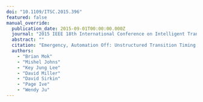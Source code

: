 ```yaml
---
doi: "10.1109/ITSC.2015.396"
featured: false
manual_override:
  publication_date: 2015-09-01T00:00:00.000Z
  journal: "2015 IEEE 18th International Conference on Intelligent Transportation Systems"
  abstract: ""
  citation: "Emergency, Automation Off: Unstructured Transition Timing for Distracted Drivers of Automated Vehicles (2015)"
  authors:
    - "Brian Mok"
    - "Mishel Johns"
    - "Key Jung Lee"
    - "David Miller"
    - "David Sirkin"
    - "Page Ive"
    - "Wendy Ju"
---
```


<!-- You can add additional content about this publication here if needed -->
